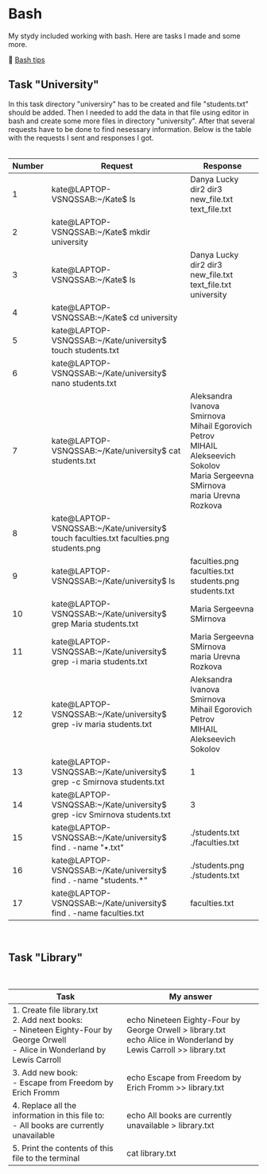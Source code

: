 # Bash
My stydy included working with bash. Here are tasks I made and some more.

📌 [Bash tips](https://github.com/katsiarynashved/Bash/blob/main/Bash%20tips.png)

## Task "University"
In this task directory "universiry" has to be created and file "students.txt" should be added. Then I needed to add the data in that file using editor in bash and create some more files in directory "university". After that several requests have to be done to find nesessary information. 
Below is the table with the requests I sent and responses I got.
<br>
<br>

| Number  | Request | Response |
| ------- | ------- | -------- | 
| 1  | kate@LAPTOP-VSNQSSAB:~/Kate$ ls  | Danya  Lucky  dir2  dir3  new_file.txt  text_file.txt  |
| 2  | kate@LAPTOP-VSNQSSAB:~/Kate$ mkdir university  |   |
| 3  | kate@LAPTOP-VSNQSSAB:~/Kate$ ls  | Danya  Lucky  dir2  dir3  new_file.txt  text_file.txt  university  |
| 4  | kate@LAPTOP-VSNQSSAB:~/Kate$ cd university  |   |
| 5  | kate@LAPTOP-VSNQSSAB:~/Kate/university$ touch students.txt  |   |
| 6  | kate@LAPTOP-VSNQSSAB:~/Kate/university$ nano students.txt  |   |
| 7  | kate@LAPTOP-VSNQSSAB:~/Kate/university$ cat students.txt  | Aleksandra Ivanova Smirnova <br>Mihail Egorovich Petrov <br>MIHAIL Alekseevich Sokolov <br>Maria Sergeevna SMirnova <br>maria Urevna Rozkova|
| 8  | kate@LAPTOP-VSNQSSAB:~/Kate/university$ touch faculties.txt faculties.png students.png  |   |
| 9  | kate@LAPTOP-VSNQSSAB:~/Kate/university$ ls  | faculties.png  faculties.txt  students.png  students.txt  |
| 10  | kate@LAPTOP-VSNQSSAB:~/Kate/university$ grep Maria students.txt  | Maria Sergeevna SMirnova  |
| 11  | kate@LAPTOP-VSNQSSAB:~/Kate/university$ grep -i maria students.txt  | Maria Sergeevna SMirnova <br>maria Urevna Rozkova  |
| 12  | kate@LAPTOP-VSNQSSAB:~/Kate/university$ grep -iv maria students.txt  | Aleksandra Ivanova Smirnova <br>Mihail Egorovich Petrov <br>MIHAIL Alekseevich Sokolov  |
| 13  | kate@LAPTOP-VSNQSSAB:~/Kate/university$ grep -c Smirnova students.txt  | 1  |
| 14  | kate@LAPTOP-VSNQSSAB:~/Kate/university$ grep -icv Smirnova students.txt  | 3  |
| 15  | kate@LAPTOP-VSNQSSAB:~/Kate/university$ find . -name "٭.txt"  | ./students.txt <br>./faculties.txt  |
| 16  | kate@LAPTOP-VSNQSSAB:~/Kate/university$  find . -name "students.*"  | ./students.png <br>./students.txt  |
| 17  | kate@LAPTOP-VSNQSSAB:~/Kate/university$ find . -name faculties.txt  | faculties.txt  |

<br>

## Task "Library"
<br>

| Task  | My answer |
| ----- | --------- | 
| 1. Create file library.txt <br>2. Add next books: <br>- Nineteen Eighty-Four by George Orwell <br>- Alice in Wonderland by Lewis Carroll  | echo Nineteen Eighty-Four by George Orwell > library.txt <br>echo Alice in Wonderland by Lewis Carroll >> library.txt  | 
| 3. Add new book: <br>- Escape from Freedom by Erich Fromm | echo Escape from Freedom by Erich Fromm >> library.txt | 
| 4. Replace all the information in this file to: <br>- All books are currently unavailable | echo All books are currently unavailable > library.txt |
| 5. Print the contents of this file to the terminal | cat library.txt |
